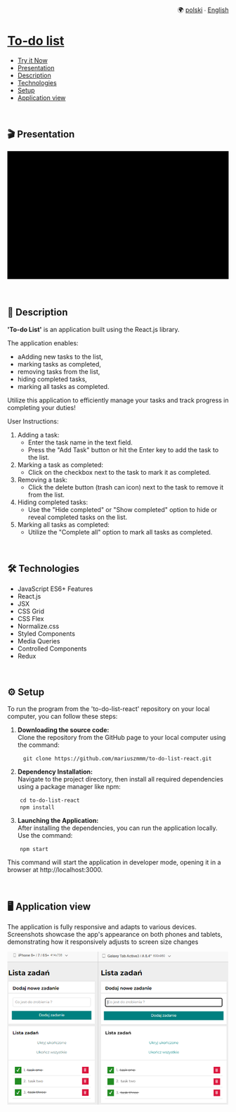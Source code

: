 <p align="right">
  🌍 <a href="README-pl.md">polski</a> ∙ <a href="README.md">English</a>
</p>

# [To-do list](https://mariuszmmm.github.io/to-do-list-react/)
* [Try it Now](https://mariuszmmm.github.io/to-do-list-react/)
* [Presentation](#-presentation)
* [Description](#-description)
* [Technologies](#-technologies)
* [Setup](#-setup)
* [Application view](#-application-view)
<br>

## 🎬 Presentation
![to-do list](images/presentation.gif)

<br>

## 📝 Description
<b>'To-do List'</b> is an application built using the React.js library.<br>

The application enables:
- aAdding new tasks to the list,
- marking tasks as completed,
- removing tasks from the list,
- hiding completed tasks,
- marking all tasks as completed.

Utilize this application to efficiently manage your tasks and track progress in completing your duties!

User Instructions:

1. Adding a task:
   - Enter the task name in the text field.
   - Press the "Add Task" button or hit the Enter key to add the task to the list.
2. Marking a task as completed:
   - Click on the checkbox next to the task to mark it as completed.
4. Removing a task:
   - Click the delete button (trash can icon) next to the task to remove it from the list.
5. Hiding completed tasks:
   - Use the "Hide completed" or "Show completed" option to hide or reveal completed tasks on the list.
6. Marking all tasks as completed:
   - Utilize the "Complete all" option to mark all tasks as completed.

<br>

## 🛠 Technologies

<ul>
<li>JavaScript ES6+ Features</li>
<li>React.js</li>
<li>JSX</li>
<li>CSS Grid</li>
<li>CSS Flex</li>
<li>Normalize.css</li>
<li>Styled Components</li>
<li>Media Queries</li>
<li>Controlled Components</li>
<li>Redux</li>
</ul>

<br>

## ⚙ Setup
To run the program from the 'to-do-list-react' repository on your local computer, you can follow these steps:
1. <b>Downloading the source code:</b><br>
Clone the repository from the GitHub page to your local computer using the command:
```commandline
     git clone https://github.com/mariuszmmm/to-do-list-react.git
```
2. <b>Dependency Installation:</b><br>
Navigate to the project directory, then install all required dependencies using a package manager like npm:
```commandline
    cd to-do-list-react
    npm install
```
3. <b>Launching the Application:</b><br>
After installing the dependencies, you can run the application locally. Use the command:
```commandline
    npm start
```
  This command will start the application in developer mode, opening it in a browser at http://localhost:3000.

<br>

## 🖥 Application view
The application is fully responsive and adapts to various devices.<br>
Screenshots showcase the app's appearance on both phones and tablets, demonstrating how it responsively adjusts to screen size changes

![to-do list](images/size.png)
